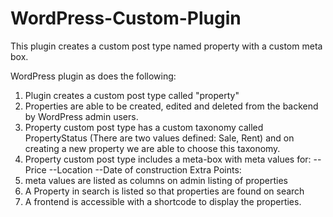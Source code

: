 # WordPress-Custom-Plugin
This plugin creates a custom post type named property with a custom meta box.

WordPress plugin as does the following:
1) Plugin creates a custom post type called "property"
2) Properties are able to be created, edited and deleted from the backend by WordPress admin users.
3) Property custom post type has a custom taxonomy called PropertyStatus (There are two values defined: Sale, Rent) and on creating a new property we are able to choose this taxonomy.
4) Property custom post type includes a meta-box with meta values for:
    --Price
    --Location
    --Date of construction
Extra Points:
1) meta values are listed as columns on admin listing of properties
2) A Property in search is listed so that properties are found on search
3) A frontend is accessible with a shortcode to display the properties.
